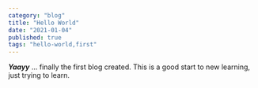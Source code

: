 ```yaml
---
category: "blog"
title: "Hello World"
date: "2021-01-04"
published: true
tags: "hello-world,first"
---
```


_**Yaayy**_ ... finally the first blog created. This is a good start to new learning, just trying to learn.